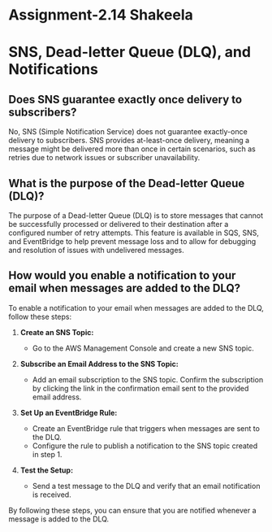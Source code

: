 # Assignment-2.14 Shakeela

# SNS, Dead-letter Queue (DLQ), and Notifications

## Does SNS guarantee exactly once delivery to subscribers?
No, SNS (Simple Notification Service) does not guarantee exactly-once delivery to subscribers. SNS provides at-least-once delivery, meaning a message might be delivered more than once in certain scenarios, such as retries due to network issues or subscriber unavailability.

## What is the purpose of the Dead-letter Queue (DLQ)?
The purpose of a Dead-letter Queue (DLQ) is to store messages that cannot be successfully processed or delivered to their destination after a configured number of retry attempts. This feature is available in SQS, SNS, and EventBridge to help prevent message loss and to allow for debugging and resolution of issues with undelivered messages.

## How would you enable a notification to your email when messages are added to the DLQ?
To enable a notification to your email when messages are added to the DLQ, follow these steps:

1. **Create an SNS Topic:**
   - Go to the AWS Management Console and create a new SNS topic.

2. **Subscribe an Email Address to the SNS Topic:**
   - Add an email subscription to the SNS topic. Confirm the subscription by clicking the link in the confirmation email sent to the provided email address.

3. **Set Up an EventBridge Rule:**
   - Create an EventBridge rule that triggers when messages are sent to the DLQ.
   - Configure the rule to publish a notification to the SNS topic created in step 1.

4. **Test the Setup:**
   - Send a test message to the DLQ and verify that an email notification is received.

By following these steps, you can ensure that you are notified whenever a message is added to the DLQ.
